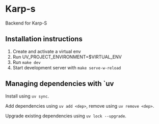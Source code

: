 # Karp-s

Backend for Karp-S

## Installation instructions

1. Create and activate a virtual env
2. Run UV_PROJECT_ENVIRONMENT=$VIRTUAL_ENV
3. Run `make dev`
4. Start development server with `make serve-w-reload`


## Managing dependencies with `uv

Install using `uv sync`.

Add dependencies using `uv add <dep>`, remove using `uv remove <dep>`.

Upgrade existing dependencies using `uv lock --upgrade`.
